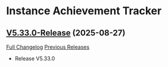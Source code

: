 # Instance Achievement Tracker

## [V5.33.0-Release](https://github.com/Dragnogd/Instance-Achievement-Tracker/tree/V5.33.0-Release) (2025-08-27)
[Full Changelog](https://github.com/Dragnogd/Instance-Achievement-Tracker/commits/V5.33.0-Release) [Previous Releases](https://github.com/Dragnogd/Instance-Achievement-Tracker/releases)

- Release V5.33.0  
